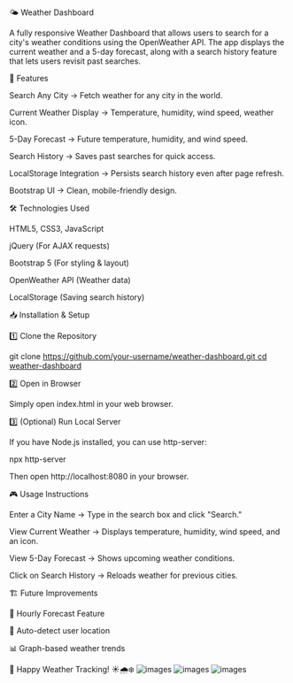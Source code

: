 🌤️ Weather Dashboard

A fully responsive Weather Dashboard that allows users to search for a city's weather conditions using the OpenWeather API. The app displays the current weather and a 5-day forecast, along with a search history feature that lets users revisit past searches.

🚀 Features

Search Any City → Fetch weather for any city in the world.

Current Weather Display → Temperature, humidity, wind speed, weather icon.

5-Day Forecast → Future temperature, humidity, and wind speed.

Search History → Saves past searches for quick access.

LocalStorage Integration → Persists search history even after page refresh.

Bootstrap UI → Clean, mobile-friendly design.

🛠️ Technologies Used

HTML5, CSS3, JavaScript

jQuery (For AJAX requests)

Bootstrap 5 (For styling & layout)

OpenWeather API (Weather data)

LocalStorage (Saving search history)

📥 Installation & Setup

1️⃣ Clone the Repository

git clone [https://github.com/your-username/weather-dashboard.git
cd weather-dashboard](https://github.com/liz0612/Weather-Dashboard)

2️⃣ Open in Browser

Simply open index.html in your web browser.

3️⃣ (Optional) Run Local Server

If you have Node.js installed, you can use http-server:

npx http-server

Then open http://localhost:8080 in your browser.

🎮 Usage Instructions

Enter a City Name → Type in the search box and click "Search."

View Current Weather → Displays temperature, humidity, wind speed, and an icon.

View 5-Day Forecast → Shows upcoming weather conditions.

Click on Search History → Reloads weather for previous cities.


🏗️ Future Improvements

🔄 Hourly Forecast Feature

📍 Auto-detect user location

📊 Graph-based weather trends



🎯 Happy Weather Tracking! ☀️🌧️❄️
![images](Screenshot%202025-02-10%20at%2011.18.48 AM.png)
![images](Screenshot%202025-02-10%20at%2011.18.51 AM.png)
![images](Screenshot%202025-02-10%20at%2011.19.05 AM.png)

